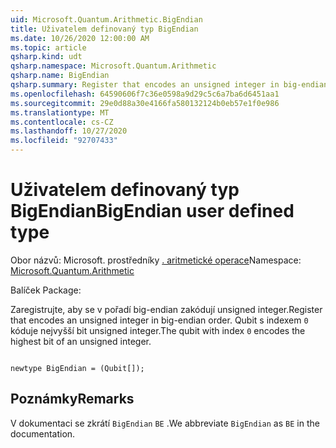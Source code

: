 ```yaml
---
uid: Microsoft.Quantum.Arithmetic.BigEndian
title: Uživatelem definovaný typ BigEndian
ms.date: 10/26/2020 12:00:00 AM
ms.topic: article
qsharp.kind: udt
qsharp.namespace: Microsoft.Quantum.Arithmetic
qsharp.name: BigEndian
qsharp.summary: Register that encodes an unsigned integer in big-endian order. The qubit with index `0` encodes the highest bit of an unsigned integer.
ms.openlocfilehash: 64590606f7c36e0598a9d29c5c6a7ba6d6451aa1
ms.sourcegitcommit: 29e0d88a30e4166fa580132124b0eb57e1f0e986
ms.translationtype: MT
ms.contentlocale: cs-CZ
ms.lasthandoff: 10/27/2020
ms.locfileid: "92707433"
---
```

# <a name="bigendian-user-defined-type"></a><span data-ttu-id="07c0f-102">Uživatelem definovaný typ BigEndian</span><span class="sxs-lookup"><span data-stu-id="07c0f-102">BigEndian user defined type</span></span>

<span data-ttu-id="07c0f-103">Obor názvů: Microsoft. prostředníky [. aritmetické operace](xref:Microsoft.Quantum.Arithmetic)</span><span class="sxs-lookup"><span data-stu-id="07c0f-103">Namespace: [Microsoft.Quantum.Arithmetic](xref:Microsoft.Quantum.Arithmetic)</span></span>

<span data-ttu-id="07c0f-104">Balíček [](https://nuget.org/packages/)</span><span class="sxs-lookup"><span data-stu-id="07c0f-104">Package: [](https://nuget.org/packages/)</span></span>


<span data-ttu-id="07c0f-105">Zaregistrujte, aby se v pořadí big-endian zakódují unsigned integer.</span><span class="sxs-lookup"><span data-stu-id="07c0f-105">Register that encodes an unsigned integer in big-endian order.</span></span> <span data-ttu-id="07c0f-106">Qubit s indexem `0` kóduje nejvyšší bit unsigned integer.</span><span class="sxs-lookup"><span data-stu-id="07c0f-106">The qubit with index `0` encodes the highest bit of an unsigned integer.</span></span>

```qsharp

newtype BigEndian = (Qubit[]);
```



## <a name="remarks"></a><span data-ttu-id="07c0f-107">Poznámky</span><span class="sxs-lookup"><span data-stu-id="07c0f-107">Remarks</span></span>

<span data-ttu-id="07c0f-108">V dokumentaci se zkrátí `BigEndian` `BE` .</span><span class="sxs-lookup"><span data-stu-id="07c0f-108">We abbreviate `BigEndian` as `BE` in the documentation.</span></span>